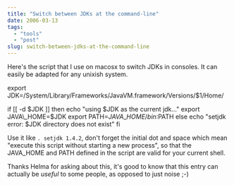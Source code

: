 ```yaml
---
title: "Switch between JDKs at the command-line"
date: 2006-03-13
tags: 
  - "tools"
  - "post"
slug: switch-between-jdks-at-the-command-line
---
```


Here's the script that I use on macosx to switch JDKs in consoles. It can easily be adapted for any unixish system.

export JDK=/System/Library/Frameworks/JavaVM.framework/Versions/$1/Home/

if \[\[ -d $JDK \]\]
then
echo "using $JDK as the current jdk..."
export JAVA\_HOME=$JDK
export PATH=$JAVA\_HOME/bin:$PATH
else
echo "setjdk error: $JDK directory does not exist"
fi

Use it like `. setjdk 1.4.2`, don't forget the initial dot and space which mean "execute this script without starting a new process", so that the JAVA\_HOME and PATH defined in the script are valid for your current shell.

Thanks Helma for asking about this, it's good to know that this entry can actually be _useful_ to some people, as opposed to just noise ;-)
